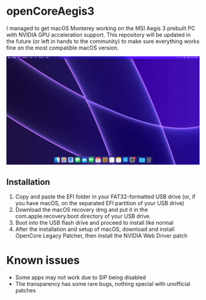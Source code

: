 # openCoreAegis3
I managed to get macOS Monterey working on the MSI Aegis 3 prebuilt PC with NVIDIA GPU acceleration support. This repository will be updated in the future (or left in hands to the community) to make sure everything works fine on the most compatible macOS version.

![Screenshot](assets/screenshot.png)

## Installation
1. Copy and paste the EFI folder in your FAT32-formatted USB drive (or, if you have macOS, on the separated EFI partition of your USB drive)
2. Download the macOS recovery dmg and put it in the com.apple.recovery.boot directory of your USB drive.
3. Boot into the USB flash drive and proceed to install like normal
4. After the installation and setup of macOS, download and install OpenCore Legacy Patcher, then install the NVIDIA Web Driver patch

# Known issues
- Some apps may not work due to SIP being disabled
- The transparency has some rare bugs, nothing special with unofficial patches
